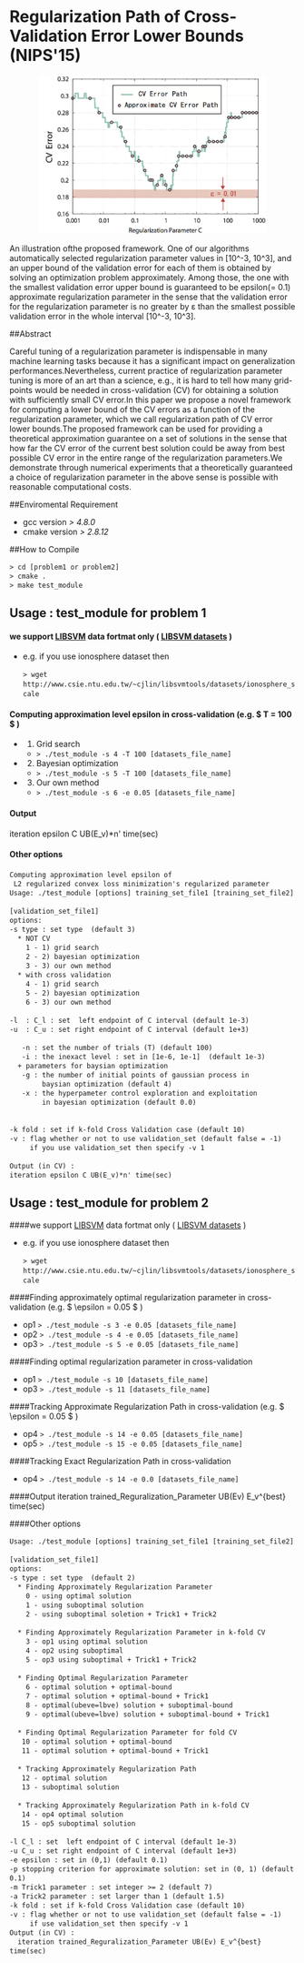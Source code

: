 # Regularization Path of Cross-Validation Error Lower Bounds (NIPS'15)

<div align="center">
<img src="fig/pathExample5_nips2.png" width="400px">
</div>

An illustration ofthe proposed framework. One of our algorithms automatically selected regularization parameter values in [10^-3, 10^3], and an upper bound of the validation error for each of them is obtained by solving an optimization problem approximately. Among those, the one with the smallest validation error upper bound is guaranteed to be epsilon(= 0.1) approximate regularization parameter in the sense that the validation error for the regularization parameter is no greater by ε than the smallest possible validation error in the whole interval [10^-3, 10^3].

##Abstract

Careful tuning of a regularization parameter is indispensable in many machine learning tasks because it has a significant impact on generalization performances.Nevertheless, current practice of regularization parameter tuning is more of an art than a science, e.g., it is hard to tell how many grid-points would be needed in cross-validation (CV) for obtaining a solution with sufficiently small CV error.In this paper we propose a novel framework for computing a lower bound of the CV errors as a function of the regularization parameter, which we call regularization path of CV error lower bounds.The proposed framework can be used for providing a theoretical approximation guarantee on a set of solutions in the sense that how far the CV error of the current best solution could be away from best possible CV error in the entire range of the regularization parameters.We demonstrate through numerical experiments that a theoretically guaranteed a choice of regularization parameter in the above sense is possible with reasonable computational costs.

##Enviromental Requirement
* gcc version *> 4.8.0*
* cmake version *> 2.8.12*


##How to Compile

```
> cd [problem1 or problem2]
> cmake .
> make test_module
```

## Usage : test_module for problem 1

#### we support [LIBSVM](http://www.csie.ntu.edu.tw/~cjlin/libsvm/) data fortmat only ( [LIBSVM datasets](http://www.csie.ntu.edu.tw/~cjlin/libsvmtools/datasets/) )
- e.g. if you use ionosphere dataset then

  `> wget http://www.csie.ntu.edu.tw/~cjlin/libsvmtools/datasets/ionosphere_scale `

#### Computing approximation level epsilon in cross-validation  (e.g. $ T = 100 $ )
- 1) Grid search
    * `> ./test_module -s 4 -T 100 [datasets_file_name] `
- 2) Bayesian optimization
    * `> ./test_module -s 5 -T 100 [datasets_file_name] `
- 3) Our own method
    * `> ./test_module -s 6 -e 0.05 [datasets_file_name] `



#### Output
  iteration epsilon C UB(E_v)*n' time(sec)

#### Other options

```
Computing approximation level epsilon of
 L2 regularized convex loss minimization's regularized parameter
Usage: ./test_module [options] training_set_file1 [training_set_file2]
                                                  [validation_set_file1]
options:
-s type : set type  (default 3)
  * NOT CV
    1 - 1) grid search
    2 - 2) bayesian optimization
    3 - 3) our own method
  * with cross validation
    4 - 1) grid search
    5 - 2) bayesian optimization
    6 - 3) our own method

-l  : C_l : set  left endpoint of C interval (default 1e-3)
-u  : C_u : set right endpoint of C interval (default 1e+3)

   -n : set the number of trials (T) (default 100)
   -i : the inexact level : set in [1e-6, 1e-1]  (default 1e-3)
  + parameters for baysian optimization
   -g : the number of initial points of gaussian process in
        baysian optimization (default 4)
   -x : the hyperpameter control exploration and exploitation
        in bayesian optimization (default 0.0)


-k fold : set if k-fold Cross Validation case (default 10)
-v : flag whether or not to use validation_set (default false = -1)
     if you use validation_set then specify -v 1

Output (in CV) :
iteration epsilon C UB(E_v)*n' time(sec)
```


## Usage : test_module for problem 2

####we support [LIBSVM](http://www.csie.ntu.edu.tw/~cjlin/libsvm/) data fortmat only ( [LIBSVM datasets](http://www.csie.ntu.edu.tw/~cjlin/libsvmtools/datasets/) )
- e.g. if you use ionosphere dataset then

  `> wget http://www.csie.ntu.edu.tw/~cjlin/libsvmtools/datasets/ionosphere_scale `

####Finding approximately optimal regularization parameter in cross-validation (e.g. $ \epsilon = 0.05 $ )
- op1  `> ./test_module -s 3 -e 0.05 [datasets_file_name] `
- op2  `> ./test_module -s 4 -e 0.05 [datasets_file_name] `
- op3  `> ./test_module -s 5 -e 0.05 [datasets_file_name] `

####Finding optimal regularization parameter in cross-validation
- op1  `> ./test_module -s 10 [datasets_file_name] `
- op3  `> ./test_module -s 11 [datasets_file_name] `

####Tracking Approximate Regularization Path in cross-validation (e.g. $ \epsilon = 0.05 $ )
- op4  `> ./test_module -s 14 -e 0.05 [datasets_file_name] `
- op5  `> ./test_module -s 15 -e 0.05 [datasets_file_name] `

####Tracking Exact Regularization Path in cross-validation
- op4 `> ./test_module -s 14 -e 0.0 [datasets_file_name] `


####Output
  iteration trained_Reguralization_Parameter UB(Ev) E_v^{best} time(sec)

####Other options

```
Usage: ./test_module [options] training_set_file1 [training_set_file2]
                                                  [validation_set_file1]
options:
-s type : set type  (default 2)
  * Finding Approximately Regularization Parameter
    0 - using optimal solution
    1 - using suboptimal solution
    2 - using suboptimal soletion + Trick1 + Trick2

  * Finding Approximately Regularization Parameter in k-fold CV
    3 - op1 using optimal solution
    4 - op2 using suboptimal
    5 - op3 using suboptimal + Trick1 + Trick2

  * Finding Optimal Regularization Parameter
    6 - optimal solution + optimal-bound
    7 - optimal solution + optimal-bound + Trick1
    8 - optimal(ubeve=lbve) solution + suboptimal-bound
    9 - optimal(ubeve=lbve) solution + suboptimal-bound + Trick1

  * Finding Optimal Regularization Parameter for fold CV
   10 - optimal solution + optimal-bound
   11 - optimal solution + optimal-bound + Trick1

  * Tracking Approximately Regularization Path
   12 - optimal solution
   13 - suboptimal solution

  * Tracking Approximately Regularization Path in k-fold CV
   14 - op4 optimal solution
   15 - op5 suboptimal solution

-l C_l : set  left endpoint of C interval (default 1e-3)
-u C_u : set right endpoint of C interval (default 1e+3)
-e epsilon : set in (0,1) (default 0.1)
-p stopping criterion for approximate solution: set in (0, 1) (default 0.1)
-m Trick1 parameter : set integer >= 2 (default 7)
-a Trick2 parameter : set larger than 1 (default 1.5)
-k fold : set if k-fold Cross Validation case (default 10)
-v : flag whether or not to use validation_set (default false = -1)
     if use validation_set then specify -v 1
Output (in CV) :
  iteration trained_Reguralization_Parameter UB(Ev) E_v^{best} time(sec)
```
